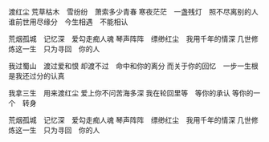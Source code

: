 渡红尘
荒草枯木　雪纷纷　萧索多少青春
寒夜茫茫　一盏残灯　照不尽离别的人
谁前世用尽缘分　今生相遇　不能相认

荒烟孤城　记忆深　爱勾走痴人魂
琴声阵阵　缥缈红尘　我用千年的情深
几世修炼这一生　只为寻回　你的人

我过蜀山　渡过爱和恨
却渡不过　命中和你的离分
而关于你的回忆　一步一生根
是我还过分的认真

我拿三生　用来渡红尘
爱上你不问苦海多深
我在轮回里等　等你的承认
等你的一个　转身

荒烟孤城　记忆深　爱勾走痴人魂
琴声阵阵　缥缈红尘　我用千年的情深
几世修炼这一生　只为寻回　你的人

